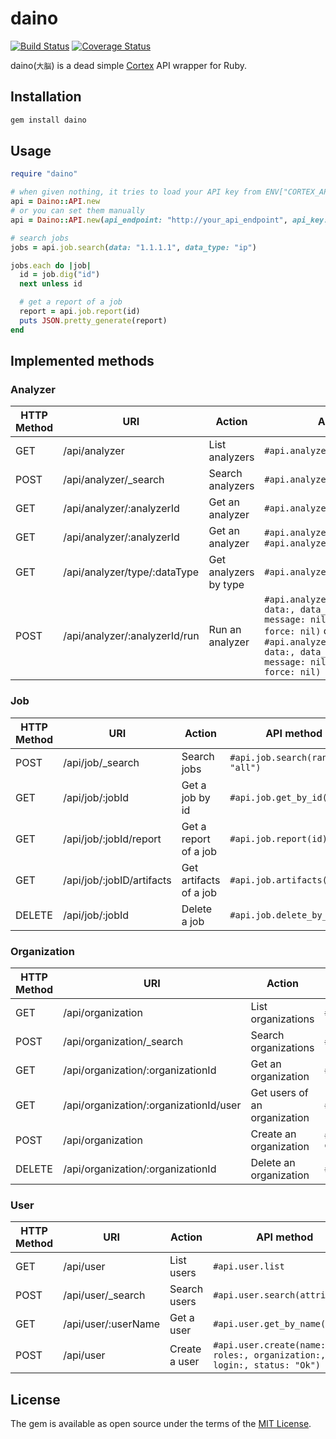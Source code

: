 # daino

[![Build Status](https://travis-ci.org/ninoseki/daino.svg?branch=master)](https://travis-ci.org/ninoseki/daino)
[![Coverage Status](https://coveralls.io/repos/github/ninoseki/daino/badge.svg?branch=master)](https://coveralls.io/github/ninoseki/daino?branch=master)

daino(`大脳`) is a dead simple [Cortex](https://github.com/TheHive-Project/Cortex) API wrapper for Ruby.

## Installation

```bash
gem install daino
```

## Usage

```ruby
require "daino"

# when given nothing, it tries to load your API key from ENV["CORTEX_API_KEY"] & API endpoint from ENV["CORTEX_API_ENDPOINT"]
api = Daino::API.new
# or you can set them manually
api = Daino::API.new(api_endpoint: "http://your_api_endpoint", api_key: "yoru_api_key")

# search jobs
jobs = api.job.search(data: "1.1.1.1", data_type: "ip")

jobs.each do |job|
  id = job.dig("id")
  next unless id

  # get a report of a job
  report = api.job.report(id)
  puts JSON.pretty_generate(report)
end
```

## Implemented methods

### Analyzer

| HTTP Method | URI                           | Action                | API method                                                                                                                                                                                                     |
|-------------|-------------------------------|-----------------------|----------------------------------------------------------------------------------------------------------------------------------------------------------------------------------------------------------------|
| GET         | /api/analyzer                 | List analyzers        | `#api.analyzer.list`                                                                                                                                                                                           |
| POST        | /api/analyzer/_search         | Search analyzers      | `#api.analyzer.search(attributes)`                                                                                                                                                                             |
| GET         | /api/analyzer/:analyzerId     | Get an analyzer       | `#api.analyzer.get_by_id(id)`                                                                                                                                                                                  |
| GET         | /api/analyzer/:analyzerId     | Get an analyzer       | `#api.analyzer.get_by_id(id)` or `#api.analyzer.get_by_name(name)`                                                                                                                                             |
| GET         | /api/analyzer/type/:dataType  | Get analyzers by type | `#api.analyzer.get_by_type(type)`                                                                                                                                                                              |
| POST        | /api/analyzer/:analyzerId/run | Run an analyzer       | `#api.analyzer.run_by_id(id, data:, data_type:, tlp: 0, message: nil, parameters: nil, force: nil)` or `#api.analyzer.run_by_name(name, data:, data_type:, tlp: 0, message: nil, parameters: nil, force: nil)` |

### Job

| HTTP Method | URI                       | Action                 | API method                      |
|-------------|---------------------------|------------------------|---------------------------------|
| POST        | /api/job/_search          | Search jobs            | `#api.job.search(range: "all")` |
| GET         | /api/job/:jobId           | Get a job by id        | `#api.job.get_by_id(id)`        |
| GET         | /api/job/:jobId/report    | Get a report of a job  | `#api.job.report(id)`           |
| GET         | /api/job/:jobID/artifacts | Get artifacts of a job | `#api.job.artifacts(id)`        |
| DELETE      | /api/job/:jobId           | Delete a job           | `#api.job.delete_by_id(id)`     |

### Organization

| HTTP Method | URI                                    | Action                       | API method                                                        |
|-------------|----------------------------------------|------------------------------|-------------------------------------------------------------------|
| GET         | /api/organization                      | List organizations           | `#api.organization.list`                                          |
| POST        | /api/organization/_search              | Search organizations         | `#api.organization.search(attributes)`                            |
| GET         | /api/organization/:organizationId      | Get an organization          | `#api.organization.get_by_id(id)`                                 |
| GET         | /api/organization/:organizationId/user | Get users of an organization | `#api.organization.users(id)`                                     |
| POST        | /api/organization                      | Create an organization       | `#api.organization.create(name:, description:, status: "Active")` |
| DELETE      | /api/organization/:organizationId      | Delete an organization       | `#api.organization.delete_by_id(id)`                              |

### User

| HTTP Method | URI                 | Action        | API method                                                             |
|-------------|---------------------|---------------|------------------------------------------------------------------------|
| GET         | /api/user           | List users    | `#api.user.list`                                                       |
| POST        | /api/user/_search   | Search users  | `#api.user.search(attributes)`                                         |
| GET         | /api/user/:userName | Get a user    | `#api.user.get_by_name(name)`                                          |
| POST        | /api/user           | Create a user | `#api.user.create(name:, roles:, organization:, login:, status: "Ok")` |

## License

The gem is available as open source under the terms of the [MIT License](https://opensource.org/licenses/MIT).
